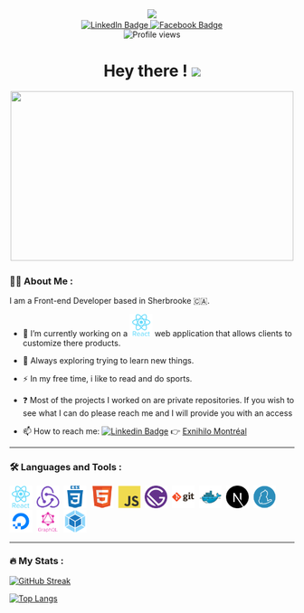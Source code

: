 <div id="header" align="center">
  <img src="https://media.giphy.com/media/dwmNhd5H7YAz6/giphy.gif" width="300"/>
</div>


<div id="badges" align="center">
  <a href="https://www.linkedin.com/in/kristopher-recinos-5592b160/">
    <img src="https://img.shields.io/badge/LinkedIn-blue?style=for-the-badge&logo=linkedin&logoColor=white" alt="LinkedIn Badge"/>
  </a>
  <a href="https://www.facebook.com/DEVToolsTips">
    <img src="https://img.shields.io/badge/Facebook-blue?style=for-the-badge&logo=facebook&logoColor=white" alt="Facebook Badge"/>
  </a>
</div>

<div id="view-badge" align="center">
  <img src="https://komarev.com/ghpvc/?username=kriskros09&style=flat-square&color=blue" alt="Profile views"/>
</div>

<h1 align="center">
  Hey there !
  <img src="https://media.giphy.com/media/hvRJCLFzcasrR4ia7z/giphy.gif" width="30px"/>
</h1>

<div align="center">
  <img src="https://media.giphy.com/media/dWesBcTLavkZuG35MI/giphy.gif" width="500" height="300"/>
</div>


### :woman_technologist: About Me :

I am a Front-end Developer based in Sherbrooke 🇨🇦.

- :telescope: I’m currently working on a <img src="https://github.com/devicons/devicon/blob/master/icons/react/react-original-wordmark.svg" title="React" alt="React" width="40" height="40"/> web application that allows clients to customize there products.

- :seedling: Always exploring trying to learn new things.

- :zap: In my free time, i like to read and do sports.

- :question: Most of the projects I worked on are private repositories. If you wish to see what I can do please reach me and I will provide you with an access

- :mailbox: How to reach me:  [![Linkedin Badge](https://img.shields.io/badge/LinkedIn-blue?style=flat&logo=Linkedin&logoColor=white)](https://www.linkedin.com/in/kristopher-recinos-5592b160/) 👉 <a href="https://exnihilomontreal.com/">Exnihilo Montréal </a>

---

### :hammer_and_wrench: Languages and Tools :

<div>
  <img src="https://github.com/devicons/devicon/blob/master/icons/react/react-original-wordmark.svg" title="React" alt="React" width="40" height="40"/>&nbsp;
  <img src="https://github.com/devicons/devicon/blob/master/icons/redux/redux-original.svg" title="Redux" alt="Redux " width="40" height="40"/>&nbsp;
  <img src="https://github.com/devicons/devicon/blob/master/icons/css3/css3-plain-wordmark.svg"  title="CSS3" alt="CSS" width="40" height="40"/>&nbsp;
  <img src="https://github.com/devicons/devicon/blob/master/icons/html5/html5-original.svg" title="HTML5" alt="HTML" width="40" height="40"/>&nbsp;
  <img src="https://github.com/devicons/devicon/blob/master/icons/javascript/javascript-original.svg" title="JavaScript" alt="JavaScript" width="40" height="40"/>&nbsp;
  <img src="https://github.com/devicons/devicon/blob/master/icons/gatsby/gatsby-original.svg" title="Gatsby"  alt="Gatsby" width="40" height="40"/>&nbsp;
  <img src="https://github.com/devicons/devicon/blob/master/icons/git/git-original-wordmark.svg" title="Git" **alt="Git" width="40" height="40"/>&nbsp;
  <img src="https://github.com/devicons/devicon/blob/master/icons/docker/docker-original.svg" title="Docker" **alt="Docker" width="40" height="40"/>&nbsp;
  <img src="https://github.com/devicons/devicon/blob/master/icons/nextjs/nextjs-original.svg" title="Nextjs" **alt="Nextjs" width="40" height="40"/>&nbsp;
  <img src="https://github.com/devicons/devicon/blob/master/icons/yarn/yarn-original.svg" title="yarn" **alt="yarn" width="40" height="40"/>&nbsp;
  <img src="https://github.com/devicons/devicon/blob/master/icons/digitalocean/digitalocean-original.svg" title="yarn" **alt="yarn" width="40" height="40"/>&nbsp;
    <img src="https://github.com/devicons/devicon/blob/master/icons/graphql/graphql-plain-wordmark.svg" title="graphql" **alt="graphql" width="40" height="40"/>&nbsp;
      <img src="https://github.com/devicons/devicon/blob/master/icons/webpack/webpack-original.svg" title="webpack" **alt="webpack" width="40" height="40"/>

</div>

---

### :fire: My Stats :

[![GitHub Streak](http://github-readme-streak-stats.herokuapp.com?user=kriskros09&theme=dark&date_format=M%20j%5B%2C%20Y%5D)](https://git.io/streak-stats)



[![Top Langs](https://github-readme-stats.vercel.app/api/top-langs/?username=kriskros09&layout=compact&theme=vision-friendly-dark)](https://github.com/anuraghazra/github-readme-stats)
